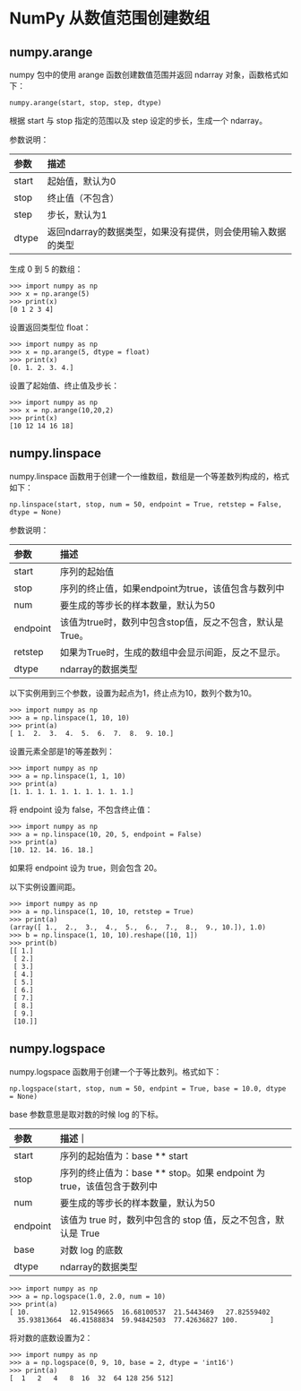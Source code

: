 # NumPy 从数值范围创建数组

## numpy.arange

numpy 包中的使用 arange 函数创建数值范围并返回 ndarray 对象，函数格式如下：

```
numpy.arange(start, stop, step, dtype)
```

根据 start 与 stop 指定的范围以及 step 设定的步长，生成一个 ndarray。

参数说明：

|参数|描述|
|:-|:-|
|start|起始值，默认为0|
|stop|终止值（不包含）|
|step|步长，默认为1|
|dtype|返回ndarray的数据类型，如果没有提供，则会使用输入数据的类型|

生成 0 到 5 的数组：

```
>>> import numpy as np
>>> x = np.arange(5)
>>> print(x)
[0 1 2 3 4]
```

设置返回类型位 float：

```
>>> import numpy as np
>>> x = np.arange(5, dtype = float)
>>> print(x)
[0. 1. 2. 3. 4.]
```

设置了起始值、终止值及步长：

```
>>> import numpy as np
>>> x = np.arange(10,20,2)
>>> print(x)
[10 12 14 16 18]
```

## numpy.linspace

numpy.linspace 函数用于创建一个一维数组，数组是一个等差数列构成的，格式如下：

```
np.linspace(start, stop, num = 50, endpoint = True, retstep = False, dtype = None)
```

参数说明：

|参数|描述|
|:-|:-|
|start|序列的起始值|
|stop|序列的终止值，如果endpoint为true，该值包含与数列中|
|num|要生成的等步长的样本数量，默认为50|
|endpoint|该值为true时，数列中包含stop值，反之不包含，默认是True。|
|retstep|如果为True时，生成的数组中会显示间距，反之不显示。|
|dtype|ndarray的数据类型|

以下实例用到三个参数，设置为起点为1，终止点为10，数列个数为10。

```
>>> import numpy as np
>>> a = np.linspace(1, 10, 10)
>>> print(a)
[ 1.  2.  3.  4.  5.  6.  7.  8.  9. 10.]
```

设置元素全部是1的等差数列：

```
>>> import numpy as np
>>> a = np.linspace(1, 1, 10)
>>> print(a)
[1. 1. 1. 1. 1. 1. 1. 1. 1. 1.]
```

将 endpoint 设为 false，不包含终止值：

```
>>> import numpy as np
>>> a = np.linspace(10, 20, 5, endpoint = False)
>>> print(a)
[10. 12. 14. 16. 18.]
```

如果将 endpoint 设为 true，则会包含 20。

以下实例设置间距。

```
>>> import numpy as np
>>> a = np.linspace(1, 10, 10, retstep = True)
>>> print(a)
(array([ 1.,  2.,  3.,  4.,  5.,  6.,  7.,  8.,  9., 10.]), 1.0)
>>> b = np.linspace(1, 10, 10).reshape([10, 1])
>>> print(b)
[[ 1.]
 [ 2.]
 [ 3.]
 [ 4.]
 [ 5.]
 [ 6.]
 [ 7.]
 [ 8.]
 [ 9.]
 [10.]]
```

## numpy.logspace

numpy.logspace 函数用于创建一个于等比数列。格式如下：

```
np.logspace(start, stop, num = 50, endpint = True, base = 10.0, dtype = None)
```

base 参数意思是取对数的时候 log 的下标。

|参数|描述｜
|:-|:-|
|start|序列的起始值为：base ** start|
|stop|序列的终止值为：base ** stop。如果 endpoint 为 true，该值包含于数列中|
|num|要生成的等步长的样本数量，默认为50|
|endpoint|该值为 true 时，数列中包含的 stop 值，反之不包含，默认是 True|
|base|对数 log 的底数|
|dtype|ndarray的数据类型|

```
>>> import numpy as np
>>> a = np.logspace(1.0, 2.0, num = 10)
>>> print(a)
[ 10.          12.91549665  16.68100537  21.5443469   27.82559402
  35.93813664  46.41588834  59.94842503  77.42636827 100.        ]
```

将对数的底数设置为2：

```
>>> import numpy as np
>>> a = np.logspace(0, 9, 10, base = 2, dtype = 'int16')
>>> print(a)
[  1   2   4   8  16  32  64 128 256 512]
```
